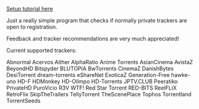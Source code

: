 [Setup tutorial here](https://github.com/NDDDDDDDDD/TrackerChecker/wiki/Setup#tutorial)

Just a really simple program that checks if normally private trackers are open to registration.

Feedback and tracker recommendations are very much appreciated!


Current supported trackers:

Abnormal
Acervos
Aither
AlphaRatio
Anime Torrents
AsianCinema
AvistaZ
BeyondHD
Bitspyder
BLUTOPIA
BwTorrents
CinemaZ
DanishBytes
DesiTorrent
dream-torrents
eShareNet
ExoticaZ
Generation-Free
hawke-uno
HD-F
HDMonkey
HD-Olimpo
HD-Torrents
JPTV.CLUB
Peeratiko
PrivateHD
PuroVicio
R3V WTF!
Red Star Torrent
RED-BITS
ReelFLiX
RetroFlix
SkipTheTrailers
TellyTorrent
TheScenePlace
Tophos
Torrentland
TorrentSeeds
